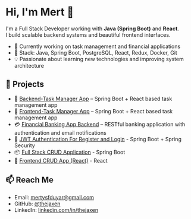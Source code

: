 # Hi, I'm Mert 👋

I'm a Full Stack Developer working with **Java (Spring Boot)** and **React**.  
I build scalable backend systems and beautiful frontend interfaces.


- 💼 Currently working on task management and financial applications
- 🔧 Stack: Java, Spring Boot, PostgreSQL, React, Redux, Docker, Git
- 💡 Passionate about learning new technologies and improving system architecture


## 🚀 Projects
- 🧾 [Backend-Task Manager App](https://github.com/thejaxen/task-manager) – Spring Boot + React based task management app
- 🧾 [Frontend-Task Manager App](https://github.com/thejaxen/Full-Stack-Task-Management-Frontend) – Spring Boot + React based task management app
- 💳 [Financial Banking App Backend](https://github.com/thejaxen/Financial-Application) – RESTful banking application with authentication and email notifications
-  🔐 [JWT Authentication For Register and Login](https://github.com/thejaxen/JWT-) - Spring Boot + Spring Security
- 📦 [Full Stack CRUD Application](https://github.com/thejaxen/React-Spring-Full-Stack-CRUD-Application) - Spring Boot
- 🎨 [Frontend CRUD App (React)](https://github.com/thejaxen/React-Spring-Full-Stack-Crud-Application-Frontend) - React


## 📫 Reach Me
- Email: mertysfduyar@gmail.com
- GitHub: [@thejaxen](https://github.com/thejaxen)
- LinkedIn: [linkedin.com/in/thejaxen](https://linkedin.com/in/thejaxen)
